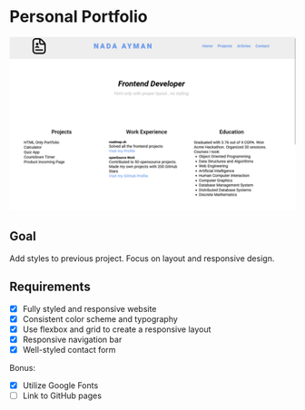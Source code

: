 # Personal Portfolio

![Personal Portfolio](./Screenshot.png)

## Goal

Add styles to previous project. Focus on layout and responsive design.

## Requirements

- [X] Fully styled and responsive website
- [x] Consistent color scheme and typography
- [x] Use flexbox and grid to create a responsive layout
- [x] Responsive navigation bar
- [x] Well-styled contact form

Bonus:

- [x] Utilize Google Fonts
- [ ] Link to GitHub pages
